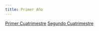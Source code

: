 ```yaml
---
title: Primer Año
---
```

[Primer Cuatrimestre](nota_primer_cuatri)
[Segundo Cuatrimestre](SegundoCuatri)
